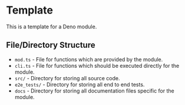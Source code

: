 # Template

This is a template for a Deno module.

## File/Directory Structure

- `mod.ts` - File for functions which are provided by the module.
- `cli.ts` - File for functions which should be executed directly for the module.
- `src/` - Directory for storing all source code.
- `e2e_tests/` - Directory for storing all end to end tests.
- `docs` - Directory for storing all documentation files specific for the module.
